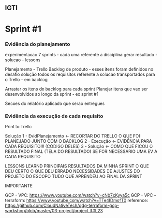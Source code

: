 ## IGTI
# Sprint #1

### Evidência do planejamento



experimentacao
7 sprints - cada uma referente a disciplina
gerar resultado - solucao - lessons

Planejamento - Trello
Backlog de produto - esses itens foram definidos no desafio solução
    todos os requisitos referente a solucao
    transportados para o Trello - em backlog

Arrastar os itens do backlog para cada sprint
Planejar itens que vao ser desenvolvidos ao longo da sprint - ex sprint #1

Secoes do relatório aplicado que serao entregues


### Evidência da execução de cada requisito
Print to Trello

Solução
    1 - EvidPlanejamento <- RECORTAR DO TRELLO O QUE FOI PLANEJADO JUNTO COM O BACKLOG
    2 - Execução <- EVIDÊNCIA PARA CADA REQUISITO!!! (CÓDIGO DELES)
    3 - Solução <- COMO QUE FICOU O RESULTADO FINAL (TELA DO RESULTADO) SE FOR NECESSÁRIO UMA EV A CADA REQUISITO

LESSONS LEARND
PRINCIPAIS RESULTADOS DA MINHA SPRINT
    O QUE DEU CERTO
    O QUE DEU ERRADO
    NECESSIDADES DE AJUSTES DO PROJETO DO ESCOPO
    TUDO QUE APRENDEU AO FINAL DA SPRINT

IMPORTANTE

GCP - VPC: https://www.youtube.com/watch?v=cNb7xKyya5c
GCP - VPC - terraform: https://www.youtube.com/watch?v=TTe4IDmofT0
reference: https://github.com/CloudNativeTech/gdg-terraform-gcp-workshop/blob/master/03-project/project.tf#L23
    
